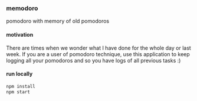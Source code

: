 ### memodoro  
pomodoro with memory of old pomodoros

#### motivation  
There are times when we wonder what I have done for the whole day or last week. If you are a user of pomodoro technique, use this application to keep logging all your pomodoros and so you have logs of all previous tasks :)

#### run locally  
```bash
npm install
npm start
```
